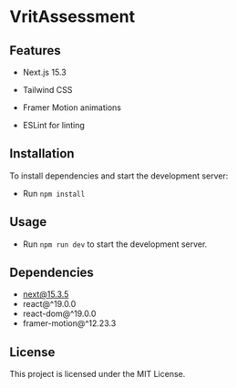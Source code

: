 # VritAssessment

## Features

- Next.js 15.3
- Tailwind CSS

- Framer Motion animations
- ESLint for linting

## Installation

To install dependencies and start the development server:

- Run `npm install`

## Usage

- Run `npm run dev` to start the development server.

## Dependencies

- next@15.3.5
- react@^19.0.0
- react-dom@^19.0.0
- framer-motion@^12.23.3

## License

This project is licensed under the MIT License.
